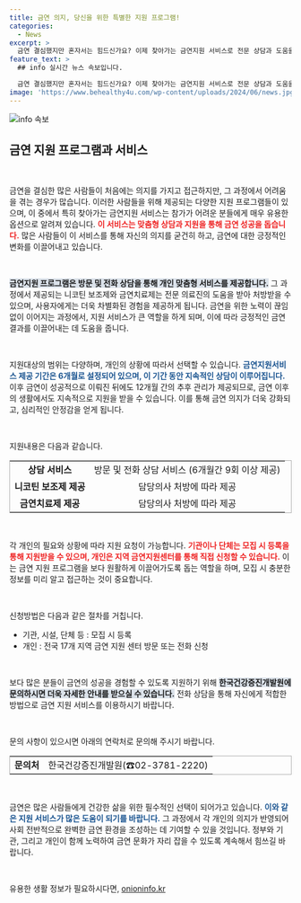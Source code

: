 ```yaml
---
title: 금연 의지, 당신을 위한 특별한 지원 프로그램!
categories:
  - News
excerpt: >
  금연 결심했지만 혼자서는 힘드신가요? 이제 찾아가는 금연지원 서비스로 전문 상담과 도움을 받아보세요! 6개월 동안 지속적인 관리를 통해 성공적인 금연을 이루는 기회를 놓치지 마세요.
feature_text: >
  ## info 실시간 뉴스 속보입니다.

  금연 결심했지만 혼자서는 힘드신가요? 이제 찾아가는 금연지원 서비스로 전문 상담과 도움을 받아보세요! 6개월 동안 지속적인 관리를 통해 성공적인 금연을 이루는 기회를 놓치지 마세요.
image: 'https://www.behealthy4u.com/wp-content/uploads/2024/06/news.jpg'
---
```


<p><img src="https://www.behealthy4u.com/wp-content/uploads/2024/06/news.jpg" alt="info 속보" /></p>

<h2 data-ke-size="size26">금연 지원 프로그램과 서비스</h2>

<p data-ke-size="size16">&nbsp;</p>

<p>금연을 결심한 많은 사람들이 처음에는 의지를 가지고 접근하지만, 그 과정에서 어려움을 겪는 경우가 많습니다. 이러한 사람들을 위해 제공되는 다양한 지원 프로그램들이 있으며, 이 중에서 특히 찾아가는 금연지원 서비스는 참가가 어려운 분들에게 매우 유용한 옵션으로 알려져 있습니다. <b><span style="color: #ee2323;">이 서비스는 맞춤형 상담과 지원을 통해 금연 성공을 돕습니다.</span></b> 많은 사람들이 이 서비스를 통해 자신의 의지를 굳건히 하고, 금연에 대한 긍정적인 변화를 이끌어내고 있습니다.</p>

<p data-ke-size="size16">&nbsp;</p>

<p><b><span style="background-color: #21538527;">금연지원 프로그램은 방문 및 전화 상담을 통해 개인 맞춤형 서비스를 제공합니다.</span></b> 그 과정에서 제공되는 니코틴 보조제와 금연치료제는 전문 의료진의 도움을 받아 처방받을 수 있으며, 사용자에게는 더욱 차별화된 경험을 제공하게 됩니다. 금연을 위한 노력이 끊임없이 이어지는 과정에서, 지원 서비스가 큰 역할을 하게 되며, 이에 따라 긍정적인 금연 결과를 이끌어내는 데 도움을 줍니다. </p>

<p data-ke-size="size16">&nbsp;</p>

<p>지원대상의 범위는 다양하며, 개인의 상황에 따라서 선택할 수 있습니다. <b><span style="color: #1a5490;">금연지원서비스 제공 기간은 6개월로 설정되어 있으며, 이 기간 동안 지속적인 상담이 이루어집니다.</span></b> 이후 금연이 성공적으로 이뤄진 뒤에도 12개월 간의 추후 관리가 제공되므로, 금연 이후의 생활에서도 지속적으로 지원을 받을 수 있습니다. 이를 통해 금연 의지가 더욱 강화되고, 심리적인 안정감을 얻게 됩니다.</p>

<p data-ke-size="size16">&nbsp;</p>

<p>지원내용은 다음과 같습니다. </p>

<table style="width: 100%; border: 1px solid #aeaeae; border-collapse: collapse;">
    <tr>
        <td style="text-align: center; height: 17px;"><b>상담 서비스</b></td>
        <td style="text-align: center; height: 17px;">방문 및 전화 상담 서비스 (6개월간 9회 이상 제공)</td>
    </tr>
    <tr>
        <td style="text-align: center; height: 17px;"><b>니코틴 보조제 제공</b></td>
        <td style="text-align: center; height: 17px;">담당의사 처방에 따라 제공</td>
    </tr>
    <tr>
        <td style="text-align: center; height: 17px;"><b>금연치료제 제공</b></td>
        <td style="text-align: center; height: 17px;">담당의사 처방에 따라 제공</td>
    </tr>
</table>

<p data-ke-size="size16">&nbsp;</p>

<p>각 개인의 필요와 상황에 따라 지원 요청이 가능합니다. <b><span style="color: #ee2323;">기관이나 단체는 모집 시 등록을 통해 지원받을 수 있으며, 개인은 지역 금연지원센터를 통해 직접 신청할 수 있습니다.</span></b> 이는 금연 지원 프로그램을 보다 원활하게 이끌어가도록 돕는 역할을 하며, 모집 시 충분한 정보를 미리 알고 접근하는 것이 중요합니다.</p>

<p data-ke-size="size16">&nbsp;</p>

<p>신청방법은 다음과 같은 절차를 거칩니다. </p>

<ul>
    <li>기관, 시설, 단체 등 : 모집 시 등록</li>
    <li>개인 : 전국 17개 지역 금연 지원 센터 방문 또는 전화 신청</li>
</ul>

<p data-ke-size="size16">&nbsp;</p>

<p>보다 많은 분들이 금연의 성공을 경험할 수 있도록 지원하기 위해 <b><span style="background-color: #21538527;">한국건강증진개발원에 문의하시면 더욱 자세한 안내를 받으실 수 있습니다.</span></b> 전화 상담을 통해 자신에게 적합한 방법으로 금연 지원 서비스를 이용하시기 바랍니다. </p>

<p data-ke-size="size16">&nbsp;</p>

<p>문의 사항이 있으시면 아래의 연락처로 문의해 주시기 바랍니다. </p>

<table style="width: 100%; border: 1px solid #aeaeae; border-collapse: collapse;">
    <tr>
        <td style="text-align: center; height: 17px;"><b>문의처</b></td>
        <td style="text-align: center; height: 17px;">한국건강증진개발원(☎02-3781-2220)</td>
    </tr>
</table>

<p data-ke-size="size16">&nbsp;</p>

<p>금연은 많은 사람들에게 건강한 삶을 위한 필수적인 선택이 되어가고 있습니다. <b><span style="color: #1a5490;">이와 같은 지원 서비스가 많은 도움이 되기를 바랍니다.</span></b> 그 과정에서 각 개인의 의지가 반영되어 사회 전반적으로 완벽한 금연 환경을 조성하는 데 기여할 수 있을 것입니다. 정부와 기관, 그리고 개인이 함께 노력하여 금연 문화가 자리 잡을 수 있도록 계속해서 힘쓰길 바랍니다.</p>

<p data-ke-size="size16">&nbsp;</p>
유용한 생활 정보가 필요하시다면, <a href="https://onioninfo.kr" rel="dofollow">onioninfo.kr</a>


